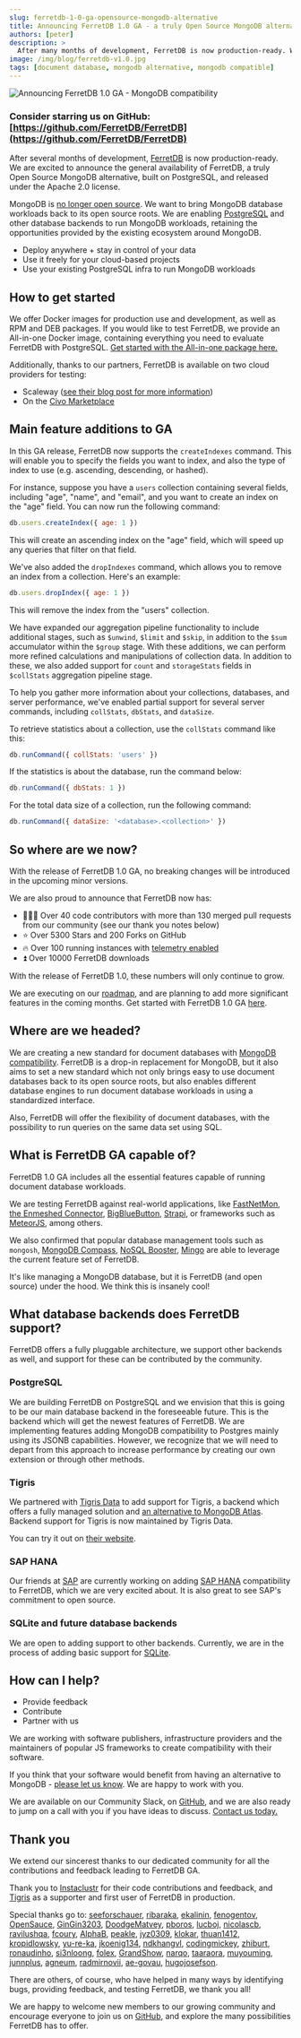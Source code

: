```yaml
---
slug: ferretdb-1-0-ga-opensource-mongodb-alternative
title: Announcing FerretDB 1.0 GA - a truly Open Source MongoDB alternative
authors: [peter]
description: >
  After many months of development, FerretDB is now production-ready. We are excited to announce the general availability of FerretDB v1.0.
image: /img/blog/ferretdb-v1.0.jpg
tags: [document database, mongodb alternative, mongodb compatible]
---
```


![Announcing FerretDB 1.0 GA - MongoDB compatibility](/img/blog/ferretdb-v1.0.jpg)

### Consider starring us on GitHub: [https://github.com/FerretDB/FerretDB](https://github.com/FerretDB/FerretDB)

After several months of development, [FerretDB](https://www.ferretdb.io/) is now production-ready.
We are excited to announce the general availability of FerretDB, a truly Open Source MongoDB alternative, built on PostgreSQL, and released under the Apache 2.0 license.

<!--truncate-->

MongoDB is [no longer open source](https://blog.opensource.org/the-sspl-is-not-an-open-source-license).
We want to bring MongoDB database workloads back to its open source roots.
We are enabling [PostgreSQL](https://www.postgresql.org/) and other database backends to run MongoDB workloads, retaining the opportunities provided by the existing ecosystem around MongoDB.

- Deploy anywhere + stay in control of your data
- Use it freely for your cloud-based projects
- Use your existing PostgreSQL infra to run MongoDB workloads

## How to get started

We offer Docker images for production use and development, as well as RPM and DEB packages.
If you would like to test FerretDB, we provide an All-in-one Docker image, containing everything you need to evaluate FerretDB with PostgreSQL.
[Get started with the All-in-one package here.](https://github.com/FerretDB/FerretDB#quickstart)

Additionally, thanks to our partners, FerretDB is available on two cloud providers for testing:

- Scaleway ([see their blog post for more information](https://www.scaleway.com/en/blog/ferretdb-open-source-alternative-mongodb/))
- On the [Civo Marketplace](https://www.civo.com/marketplace/FerretDB)

## Main feature additions to GA

In this GA release, FerretDB now supports the `createIndexes` command.
This will enable you to specify the fields you want to index, and also the type of index to use (e.g. ascending, descending, or hashed).

For instance, suppose you have a `users` collection containing several fields, including "age", "name", and "email", and you want to create an index on the "age" field.
You can now run the following command:

```js
db.users.createIndex({ age: 1 })
```

This will create an ascending index on the "age" field, which will speed up any queries that filter on that field.

We've also added the `dropIndexes` command, which allows you to remove an index from a collection.
Here's an example:

```js
db.users.dropIndex({ age: 1 })
```

This will remove the index from the "users" collection.

We have expanded our aggregation pipeline functionality to include additional stages, such as `$unwind`, `$limit` and `$skip`, in addition to the `$sum` accumulator within the `$group` stage.
With these additions, we can perform more refined calculations and manipulations of collection data.
In addition to these, we also added support for `count` and `storageStats` fields in `$collStats` aggregation pipeline stage.

To help you gather more information about your collections, databases, and server performance, we've enabled partial support for several server commands, including `collStats`, `dbStats`, and `dataSize`.

To retrieve statistics about a collection, use the `collStats` command like this:

```js
db.runCommand({ collStats: 'users' })
```

If the statistics is about the database, run the command below:

```js
db.runCommand({ dbStats: 1 })
```

For the total data size of a collection, run the following command:

```js
db.runCommand({ dataSize: '<database>.<collection>' })
```

## So where are we now?

With the release of FerretDB 1.0 GA, no breaking changes will be introduced in the upcoming minor versions.

We are also proud to announce that FerretDB now has:

- 👨🏻‍💻 Over 40 code contributors with more than 130 merged pull requests from our community (see our thank you notes below)
- ⭐️ Over 5300 Stars and 200 Forks on GitHub
- 🔥 Over 100 running instances with [telemetry enabled](https://docs.ferretdb.io/telemetry/)
- ⏫ Over 10000 FerretDB downloads

With the release of FerretDB 1.0, these numbers will only continue to grow.

We are executing on our [roadmap](https://github.com/orgs/FerretDB/projects/2), and are planning to add more significant features in the coming months.
Get started with FerretDB 1.0 GA [here](https://github.com/FerretDB/FerretDB#quickstart).

## Where are we headed?

We are creating a new standard for document databases with [MongoDB compatibility](https://blog.ferretdb.io/mongodb-compatibility-whats-really-important/).
FerretDB is a drop-in replacement for MongoDB, but it also aims to set a new standard which not only brings easy to use document databases back to its open source roots, but also enables different database engines to run document database workloads in using a standardized interface.

Also, FerretDB will offer the flexibility of document databases, with the possibility to run queries on the same data set using SQL.

## What is FerretDB GA capable of?

FerretDB 1.0 GA includes all the essential features capable of running document database workloads.

We are testing FerretDB against real-world applications, like [FastNetMon](https://fastnetmon.com/docs-fnm-advanced/using-fastnetmon-advanced-with-ferretdb-and-postgresql-instead-of-mongodb/), [the Enmeshed Connector](https://enmeshed.eu/blog/announcing-ferretdb-compatibility), [BigBlueButton](https://bigbluebutton.org/), [Strapi](https://strapi.io/), or frameworks such as [MeteorJS](https://www.meteor.com/), among others.

We also confirmed that popular database management tools such as `mongosh`, [MongoDB Compass](https://www.mongodb.com/products/compass), [NoSQL Booster](https://nosqlbooster.com/), [Mingo](https://mingo.io/) are able to leverage the current feature set of FerretDB.

It's like managing a MongoDB database, but it is FerretDB (and open source) under the hood.
We think this is insanely cool!

## What database backends does FerretDB support?

FerretDB offers a fully pluggable architecture, we support other backends as well, and support for these can be contributed by the community.

### PostgreSQL

We are building FerretDB on PostgreSQL and we envision that this is going to be our main database backend in the foreseeable future.
This is the backend which will get the newest features of FerretDB.
We are implementing features adding MongoDB compatibility to Postgres mainly using its JSONB capabilities.
However, we recognize that we will need to depart from this approach to increase performance by creating our own extension or through other methods.

### Tigris

We partnered with [Tigris Data](https://www.tigrisdata.com/) to add support for Tigris, a backend which offers a fully managed solution and [an alternative to MongoDB Atlas](https://blog.ferretdb.io/how-to-keep-control-of-your-infra-using-ferretdb-and-tigris/).
Backend support for Tigris is now maintained by Tigris Data.

You can try it out on [their website](https://www.tigrisdata.com/).

### SAP HANA

Our friends at [SAP](https://www.sap.com/index.html) are currently working on adding [SAP HANA](https://www.sap.com/products/technology-platform/hana.html) compatibility to FerretDB, which we are very excited about.
It is also great to see SAP's commitment to open source.

### SQLite and future database backends

We are open to adding support to other backends.
Currently, we are in the process of adding basic support for [SQLite](https://www.sqlite.org/).

## How can I help?

- Provide feedback
- Contribute
- Partner with us

We are working with software publishers, infrastructure providers and the maintainers of popular JS frameworks to create compatibility with their software.

If you think that your software would benefit from having an alternative to MongoDB - [please let us know](https://www.ferretdb.io/contact/).
We are happy to work with you.

We are available on our Community Slack, on [GitHub](https://github.com/FerretDB/FerretDB), and we are also ready to jump on a call with you if you have ideas to discuss.
[Contact us today.](https://docs.ferretdb.io/#community)

## Thank you

We extend our sincerest thanks to our dedicated community for all the contributions and feedback leading to FerretDB GA.

Thank you to [Instaclustr](https://www.instaclustr.com/) for their code contributions and feedback, and [Tigris](https://www.tigrisdata.com/) as a supporter and first user of FerretDB in production.

Special thanks go to: [seeforschauer](https://github.com/seeforschauer), [ribaraka](https://github.com/ribaraka), [ekalinin](https://github.com/ekalinin), [fenogentov](https://github.com/fenogentov), [OpenSauce](https://github.com/OpenSauce), [GinGin3203](https://github.com/GinGin3203), [DoodgeMatvey](https://github.com/DoodgeMatvey), [pboros](https://github.com/pboros), [lucboj](https://github.com/lucboj), [nicolascb](https://github.com/nicolascb), [ravilushqa](https://github.com/ravilushqa), [fcoury](https://github.com/fcoury), [AlphaB](https://github.com/AlphaB), [peakle](https://github.com/peakle), [jyz0309](https://github.com/jyz0309), [klokar](https://github.com/klokar), [thuan1412](https://github.com/thuan1412), [kropidlowsky](https://github.com/kropidlowsky), [yu-re-ka](https://github.com/yu-re-ka), [jkoenig134](https://github.com/jkoenig134), [ndkhangvl](https://github.com/ndkhangvl), [codingmickey](https://github.com/codingmickey), [zhiburt](https://github.com/zhiburt), [ronaudinho](https://github.com/ronaudinho), [si3nloong](https://github.com/si3nloong), [folex](https://github.com/folex), [GrandShow](https://github.com/GrandShow), [narqo](https://github.com/narqo), [taaraora](https://github.com/taaraora), [muyouming](https://github.com/muyouming), [junnplus](https://github.com/junnplus), [agneum](https://github.com/agneum), [radmirnovii](https://github.com/radmirnovii), [ae-govau](https://github.com/ae-govau), [hugojosefson](https://github.com/hugojosefson).

There are others, of course, who have helped in many ways by identifying bugs, providing feedback, and testing FerretDB, we thank you all!

We are happy to welcome new members to our growing community and encourage everyone to join us on [GitHub](https://github.com/FerretDB/FerretDB/), and explore the many possibilities FerretDB has to offer.
